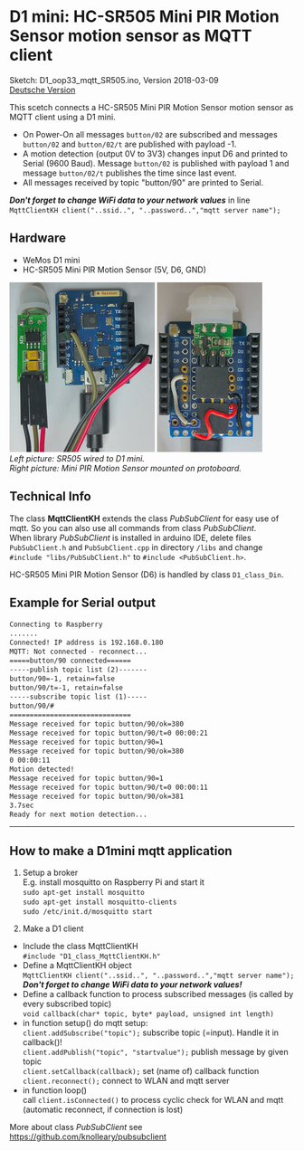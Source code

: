 # D1 mini: HC-SR505 Mini PIR Motion Sensor motion sensor as MQTT client
Sketch: D1_oop33_mqtt_SR505.ino, Version 2018-03-09     
[Deutsche Version](./LIESMICH.md "Deutsche Version") 

This scetch connects a HC-SR505 Mini PIR Motion Sensor motion sensor as MQTT client using a D1 mini.

* On Power-On all messages `button/02` are subscribed and messages `button/02` and `button/02/t` are published with payload -1.
* A motion detection (output 0V to 3V3) changes input D6 and printed to Serial (9600 Baud). Message `button/02` is published with payload 1 and message `button/02/t` publishes the time since last event.
* All messages received by topic "button/90" are printed to Serial.   

__*Don't forget to change WiFi data to your network values*__ in line   
`MqttClientKH client("..ssid..", "..password..","mqtt server name");`  

## Hardware
* WeMos D1 mini
* HC-SR505 Mini PIR Motion Sensor (5V, D6, GND)    

![D1mini with HC-SR505](./images/D1_HC_SR505.png "D1mini with HC-SR505") ![D1mini with HC-SR505 on Protoboard](./images/D1_HC_SR505_Proto.png "D1mini with HC-SR505 on Protoboard")   
_Left picture: SR505 wired to D1 mini.   
Right picture: Mini PIR Motion Sensor mounted on protoboard._

## Technical Info   
The class **MqttClientKH** extends the class *PubSubClient* for easy use of mqtt. So you can also use all commands from class *PubSubClient*.   
When library *PubSubClient* is installed in arduino IDE, delete files `PubSubClient.h` and `PubSubClient.cpp` in directory `/libs` and change   
`#include "libs/PubSubClient.h"` to `#include <PubSubClient.h>`.   

HC-SR505 Mini PIR Motion Sensor (D6) is handled by class `D1_class_Din`.

## Example for Serial output

```
Connecting to Raspberry
.......
Connected! IP address is 192.168.0.180
MQTT: Not connected - reconnect...
=====button/90 connected======
-----publish topic list (2)-------
button/90=-1, retain=false
button/90/t=-1, retain=false
-----subscribe topic list (1)-----
button/90/#
==============================
Message received for topic button/90/ok=380
Message received for topic button/90/t=0 00:00:21
Message received for topic button/90=1
Message received for topic button/90/ok=380
0 00:00:11
Motion detected!
Message received for topic button/90=1
Message received for topic button/90/t=0 00:00:11
Message received for topic button/90/ok=381
3.7sec
Ready for next motion detection...

```

---

## How to make a D1mini mqtt application
1. Setup a broker  
E.g. install mosquitto on Raspberry Pi and start it  
`sudo apt-get install mosquitto`  
`sudo apt-get install mosquitto-clients`  
`sudo /etc/init.d/mosquitto start`  

2. Make a D1 client
* Include the class MqttClientKH  
  `#include "D1_class_MqttClientKH.h"`  
* Define a MqttClientKH object  
  `MqttClientKH client("..ssid..", "..password..","mqtt server name");`  
__*Don't forget to change WiFi data to your network values!*__
* Define a callback function to process subscribed messages (is called by every subscribed topic)  
  `void callback(char* topic, byte* payload, unsigned int length)`  
* in function setup() do mqtt setup:  
  `client.addSubscribe("topic");` subscribe topic (=input). Handle it in  callback()!  
  `client.addPublish("topic", "startvalue");` publish message by given topic  
  `client.setCallback(callback);` set (name of) callback function  
  `client.reconnect();` connect to WLAN and mqtt server  
* in function loop()  
  call `client.isConnected()` to process cyclic check for WLAN and mqtt (automatic reconnect, if connection is lost)  

More about class *PubSubClient* see https://github.com/knolleary/pubsubclient

